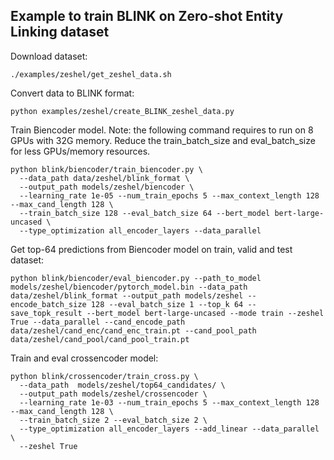 ## Example to train BLINK on Zero-shot Entity Linking dataset

Download dataset:

    ./examples/zeshel/get_zeshel_data.sh
 
Convert data to BLINK format:

    python examples/zeshel/create_BLINK_zeshel_data.py

Train Biencoder model. Note: the following command requires to run on 8 GPUs with 32G memory. Reduce the train_batch_size and eval_batch_size for less GPUs/memory resources.

    python blink/biencoder/train_biencoder.py \
      --data_path data/zeshel/blink_format \
      --output_path models/zeshel/biencoder \  
      --learning_rate 1e-05 --num_train_epochs 5 --max_context_length 128 --max_cand_length 128 \
      --train_batch_size 128 --eval_batch_size 64 --bert_model bert-large-uncased \
      --type_optimization all_encoder_layers --data_parallel

Get top-64 predictions from Biencoder model on train, valid and test dataset:

    python blink/biencoder/eval_biencoder.py --path_to_model models/zeshel/biencoder/pytorch_model.bin --data_path data/zeshel/blink_format --output_path models/zeshel --encode_batch_size 128 --eval_batch_size 1 --top_k 64 --save_topk_result --bert_model bert-large-uncased --mode train --zeshel True --data_parallel --cand_encode_path data/zeshel/cand_enc/cand_enc_train.pt --cand_pool_path data/zeshel/cand_pool/cand_pool_train.pt

Train and eval crossencoder model:

    python blink/crossencoder/train_cross.py \
      --data_path  models/zeshel/top64_candidates/ \
      --output_path models/zeshel/crossencoder \
      --learning_rate 1e-03 --num_train_epochs 5 --max_context_length 128 --max_cand_length 128 \
      --train_batch_size 2 --eval_batch_size 2 \
      --type_optimization all_encoder_layers --add_linear --data_parallel \
      --zeshel True

